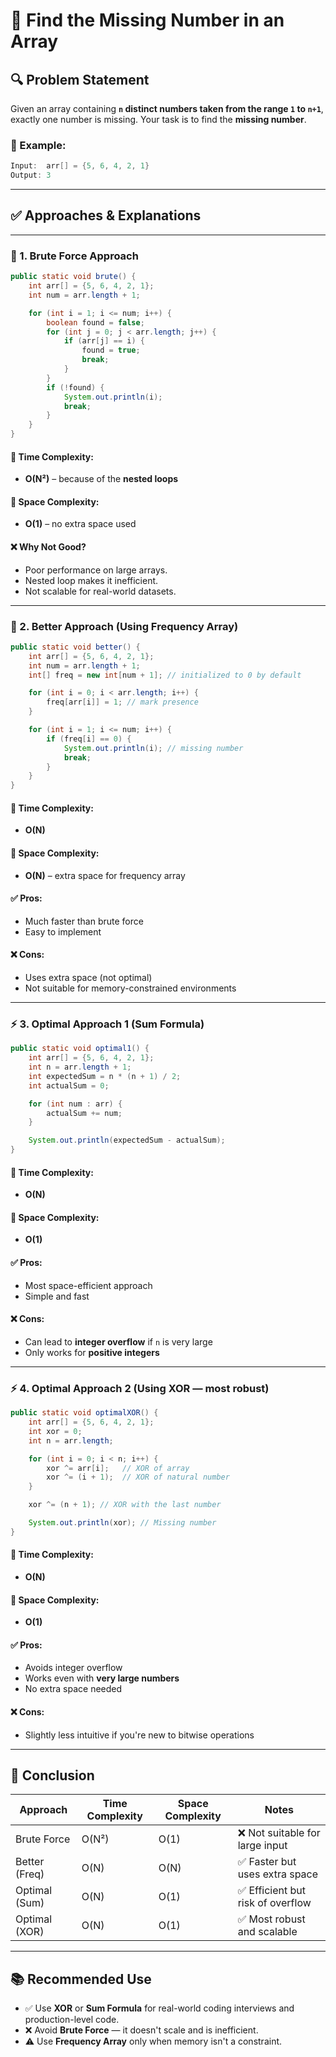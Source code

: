 
# 🧩 Find the Missing Number in an Array

## 🔍 Problem Statement

Given an array containing **`n` distinct numbers taken from the range `1` to `n+1`**, exactly one number is missing. Your task is to find the **missing number**.

### 🧠 Example:

```java
Input:  arr[] = {5, 6, 4, 2, 1}
Output: 3
```

---

## ✅ Approaches & Explanations

---

### 🚨 1. Brute Force Approach

```java
public static void brute() {
    int arr[] = {5, 6, 4, 2, 1};
    int num = arr.length + 1;

    for (int i = 1; i <= num; i++) {
        boolean found = false;
        for (int j = 0; j < arr.length; j++) {
            if (arr[j] == i) {
                found = true;
                break;
            }
        }
        if (!found) {
            System.out.println(i);
            break;
        }
    }
}
```

#### 🧮 Time Complexity:
- **O(N²)** – because of the **nested loops**

#### 💾 Space Complexity:
- **O(1)** – no extra space used

#### ❌ Why Not Good?
- Poor performance on large arrays.
- Nested loop makes it inefficient.
- Not scalable for real-world datasets.

---

### 🧠 2. Better Approach (Using Frequency Array)

```java
public static void better() {
    int arr[] = {5, 6, 4, 2, 1};
    int num = arr.length + 1;
    int[] freq = new int[num + 1]; // initialized to 0 by default

    for (int i = 0; i < arr.length; i++) {
        freq[arr[i]] = 1; // mark presence
    }

    for (int i = 1; i <= num; i++) {
        if (freq[i] == 0) {
            System.out.println(i); // missing number
            break;
        }
    }
}
```

#### 🧮 Time Complexity:
- **O(N)**

#### 💾 Space Complexity:
- **O(N)** – extra space for frequency array

#### ✅ Pros:
- Much faster than brute force
- Easy to implement

#### ❌ Cons:
- Uses extra space (not optimal)
- Not suitable for memory-constrained environments

---

### ⚡ 3. Optimal Approach 1 (Sum Formula)

```java
public static void optimal1() {
    int arr[] = {5, 6, 4, 2, 1};
    int n = arr.length + 1;
    int expectedSum = n * (n + 1) / 2;
    int actualSum = 0;

    for (int num : arr) {
        actualSum += num;
    }

    System.out.println(expectedSum - actualSum);
}
```

#### 🧮 Time Complexity:
- **O(N)**

#### 💾 Space Complexity:
- **O(1)**

#### ✅ Pros:
- Most space-efficient approach
- Simple and fast

#### ❌ Cons:
- Can lead to **integer overflow** if `n` is very large
- Only works for **positive integers**

---

### ⚡ 4. Optimal Approach 2 (Using XOR — most robust)

```java
public static void optimalXOR() {
    int arr[] = {5, 6, 4, 2, 1};
    int xor = 0;
    int n = arr.length;

    for (int i = 0; i < n; i++) {
        xor ^= arr[i];   // XOR of array
        xor ^= (i + 1);  // XOR of natural number
    }

    xor ^= (n + 1); // XOR with the last number

    System.out.println(xor); // Missing number
}
```

#### 🧮 Time Complexity:
- **O(N)**

#### 💾 Space Complexity:
- **O(1)**

#### ✅ Pros:
- Avoids integer overflow
- Works even with **very large numbers**
- No extra space needed

#### ❌ Cons:
- Slightly less intuitive if you're new to bitwise operations

---

## 🏁 Conclusion

| Approach        | Time Complexity | Space Complexity | Notes                                |
|----------------|------------------|------------------|--------------------------------------|
| Brute Force     | O(N²)           | O(1)             | ❌ Not suitable for large input       |
| Better (Freq)   | O(N)            | O(N)             | ✅ Faster but uses extra space        |
| Optimal (Sum)   | O(N)            | O(1)             | ✅ Efficient but risk of overflow     |
| Optimal (XOR)   | O(N)            | O(1)             | ✅ Most robust and scalable           |

---

## 📚 Recommended Use

- ✅ Use **XOR** or **Sum Formula** for real-world coding interviews and production-level code.
- ❌ Avoid **Brute Force** — it doesn't scale and is inefficient.
- ⚠️ Use **Frequency Array** only when memory isn't a constraint.

